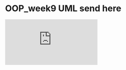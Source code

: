 # OOP_week9 UML send here
![570610567](http://file.thaiza.com/download.php?id=6e73751f694ee5f0a644ea6033995c95)
